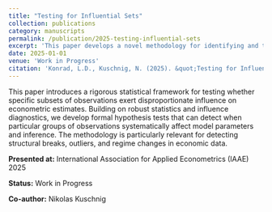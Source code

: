 ```yaml
---
title: "Testing for Influential Sets"
collection: publications
category: manuscripts
permalink: /publication/2025-testing-influential-sets
excerpt: 'This paper develops a novel methodology for identifying and testing influential subsets of observations in econometric models.'
date: 2025-01-01
venue: 'Work in Progress'
citation: 'Konrad, L.D., Kuschnig, N. (2025). &quot;Testing for Influential Sets.&quot; <i>arXiv pre-print</i>.'
---
```


This paper introduces a rigorous statistical framework for testing whether specific subsets of observations exert disproportionate influence on econometric estimates. Building on robust statistics and influence diagnostics, we develop formal hypothesis tests that can detect when particular groups of observations systematically affect model parameters and inference. The methodology is particularly relevant for detecting structural breaks, outliers, and regime changes in economic data.

**Presented at:** International Association for Applied Econometrics (IAAE) 2025

**Status:** Work in Progress

**Co-author:** Nikolas Kuschnig
